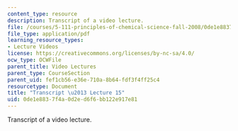 ```yaml
---
content_type: resource
description: Transcript of a video lecture.
file: /courses/5-111-principles-of-chemical-science-fall-2008/0de1e8837f4a0d2ed6f6bb122e917e81_5-111F08-L15.pdf
file_type: application/pdf
learning_resource_types:
- Lecture Videos
license: https://creativecommons.org/licenses/by-nc-sa/4.0/
ocw_type: OCWFile
parent_title: Video Lectures
parent_type: CourseSection
parent_uid: fef1cb56-e36e-710a-8b64-fdf3f4ff25c4
resourcetype: Document
title: "Transcript \u2013 Lecture 15"
uid: 0de1e883-7f4a-0d2e-d6f6-bb122e917e81
---
```

Transcript of a video lecture.
